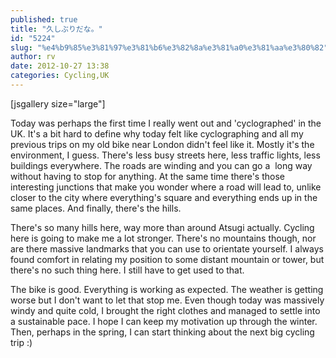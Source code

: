 ```yaml
---
published: true
title: "久しぶりだな。"
id: "5224"
slug: "%e4%b9%85%e3%81%97%e3%81%b6%e3%82%8a%e3%81%a0%e3%81%aa%e3%80%82"
author: rv
date: 2012-10-27 13:38
categories: Cycling,UK
---
```

[jsgallery size="large"]

Today was perhaps the first time I really went out and 'cyclographed' in the UK. It's a bit hard to define why today felt like cyclographing and all my previous trips on my old bike near London didn't feel like it. Mostly it's the environment, I guess. There's less busy streets here, less traffic lights, less buildings everywhere. The roads are winding and you can go a  long way without having to stop for anything. At the same time there's those interesting junctions that make you wonder where a road will lead to, unlike closer to the city where everything's square and everything ends up in the same places. And finally, there's the hills.

There's so many hills here, way more than around Atsugi actually. Cycling here is going to make me a lot stronger. There's no mountains though, nor are there massive landmarks that you can use to orientate yourself. I always found comfort in relating my position to some distant mountain or tower, but there's no such thing here. I still have to get used to that.

The bike is good. Everything is working as expected. The weather is getting worse but I don't want to let that stop me. Even though today was massively windy and quite cold, I brought the right clothes and managed to settle into a sustainable pace. I hope I can keep my motivation up through the winter. Then, perhaps in the spring, I can start thinking about the next big cycling trip :)